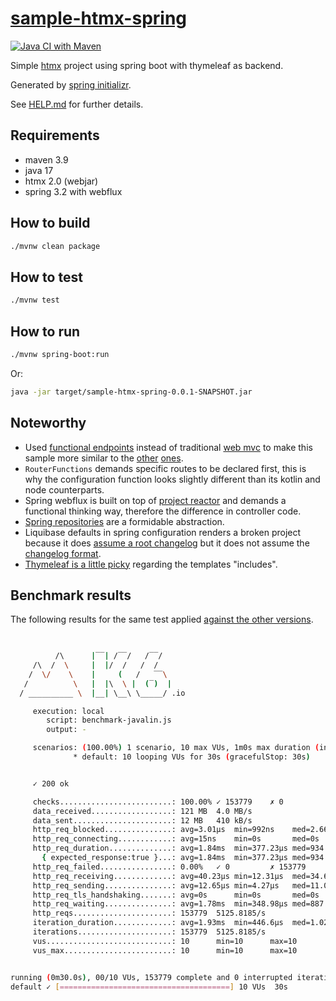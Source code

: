 # [sample-htmx-spring][repo]

[![Java CI with Maven](https://github.com/sombriks/sample-htmx-spring/actions/workflows/maven.yml/badge.svg)](https://github.com/sombriks/sample-htmx-spring/actions/workflows/maven.yml)

Simple [htmx][htmx] project using spring boot with thymeleaf as backend.

Generated by [spring initializr][initializr].

See [HELP.md][help] for further details.

## Requirements

- maven 3.9
- java 17
- htmx 2.0 (webjar)
- spring 3.2 with webflux

## How to build

```bash
./mvnw clean package
```

## How to test

```bash
./mvnw test
```

## How to run

```bash
./mvnw spring-boot:run
```

Or:

```bash
java -jar target/sample-htmx-spring-0.0.1-SNAPSHOT.jar
```

## Noteworthy

- Used [functional endpoints][webflux] instead of traditional [web mvc][webmvc]
  to make this sample more similar to the [other][javalin] [ones][koa].
- `RouterFunctions` demands specific routes to be declared first, this is why
  the configuration function looks slightly different than its kotlin and node
  counterparts.
- Spring webflux is built on top of [project reactor][reactive] and demands a
  functional thinking way, therefore the difference in controller code.
- [Spring repositories][repository] are a formidable abstraction.
- Liquibase defaults in spring configuration renders a broken project because it
  does [assume a root changelog][changelog-master] but it does not assume the
  [changelog format][changelog-format].
- [Thymeleaf is a little picky][thymeleaf-include] regarding the templates
  "includes".

## Benchmark results

The following results for the same test applied
[against the other versions][k6-benchmark].

```bash
 

          /\      |‾‾| /‾‾/   /‾‾/   
     /\  /  \     |  |/  /   /  /    
    /  \/    \    |     (   /   ‾‾\  
   /          \   |  |\  \ |  (‾)  | 
  / __________ \  |__| \__\ \_____/ .io

     execution: local
        script: benchmark-javalin.js
        output: -

     scenarios: (100.00%) 1 scenario, 10 max VUs, 1m0s max duration (incl. graceful stop):
              * default: 10 looping VUs for 30s (gracefulStop: 30s)


     ✓ 200 ok

     checks.........................: 100.00% ✓ 153779    ✗ 0     
     data_received..................: 121 MB  4.0 MB/s
     data_sent......................: 12 MB   410 kB/s
     http_req_blocked...............: avg=3.01µs  min=992ns    med=2.66µs   max=693.98µs p(90)=3.89µs  p(95)=4.87µs 
     http_req_connecting............: avg=15ns    min=0s       med=0s       max=308.55µs p(90)=0s      p(95)=0s     
     http_req_duration..............: avg=1.84ms  min=377.23µs med=934.47µs max=1.15s    p(90)=2.44ms  p(95)=6.02ms 
       { expected_response:true }...: avg=1.84ms  min=377.23µs med=934.47µs max=1.15s    p(90)=2.44ms  p(95)=6.02ms 
     http_req_failed................: 0.00%   ✓ 0         ✗ 153779
     http_req_receiving.............: avg=40.23µs min=12.31µs  med=34.68µs  max=4.91ms   p(90)=53.7µs  p(95)=68.91µs
     http_req_sending...............: avg=12.65µs min=4.27µs   med=11.03µs  max=5.88ms   p(90)=17.57µs p(95)=21.96µs
     http_req_tls_handshaking.......: avg=0s      min=0s       med=0s       max=0s       p(90)=0s      p(95)=0s     
     http_req_waiting...............: avg=1.78ms  min=348.98µs med=887.93µs max=1.15s    p(90)=2.36ms  p(95)=5.92ms 
     http_reqs......................: 153779  5125.8185/s
     iteration_duration.............: avg=1.93ms  min=446.6µs  med=1.02ms   max=1.15s    p(90)=2.57ms  p(95)=6.23ms 
     iterations.....................: 153779  5125.8185/s
     vus............................: 10      min=10      max=10  
     vus_max........................: 10      min=10      max=10  


running (0m30.0s), 00/10 VUs, 153779 complete and 0 interrupted iterations
default ✓ [======================================] 10 VUs  30s
```

[repo]: https://github.com/sombriks/sample-htmx-spring
[htmx]: https://htmx.org/
[initializr]: https://start.spring.io/#!type=maven-project&language=java&platformVersion=3.2.3&packaging=jar&jvmVersion=17&groupId=sample.htmx&artifactId=sample-htmx-spring&name=sample-htmx-spring&description=Demo%20project%20for%20HTMX%20with%20Spring%20Boot%20%2F%20Thymeleaf&packageName=sample.htmx.spring&dependencies=webflux,thymeleaf,data-jpa,h2,liquibase
[help]: ./HELP.md
[webflux]: https://docs.spring.io/spring-framework/reference/web/webflux-functional.html
[webmvc]: https://docs.spring.io/spring-boot/docs/current/reference/htmlsingle/#web
[javalin]: https://github.com/sombriks/sample-htmx-javalin
[koa]: https://github.com/sombriks/sample-htmx-koa
[reactive]: https://projectreactor.io/docs/core/release/reference/#intro-reactive
[repository]: https://docs.spring.io/spring-data/jpa/reference/jpa/query-methods.html#jpa.query-methods.query-creation
[changelog-master]: ./src/main/resources/db/changelog/db.changelog-master.yaml
[changelog-format]: https://docs.liquibase.com/concepts/changelogs/home.html
[thymeleaf-include]: https://stackoverflow.com/a/77436286/420096
[k6-benchmark]: https://github.com/sombriks/node-vs-kotlin-k6-benchmark
